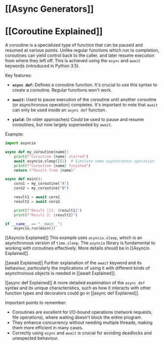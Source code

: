 # [[Async Generators]]
# [[Coroutine Explained]] 
A coroutine is a specialized type of function that can be paused and resumed at various points.  Unlike regular functions which run to completion, coroutines can yield control back to the caller, and later resume execution from where they left off.  This is achieved using the `async` and `await` keywords (introduced in Python 3.5).

Key features:

* **`async def`:** Defines a coroutine function.  It's crucial to use this syntax to create a coroutine.  Regular functions won't work.

* **`await`:**  Used to pause execution of the coroutine until another coroutine (or asynchronous operation) completes.  It's important to note that `await` can only be used inside an `async def` function.


* **`yield`:** (In older approaches)  Could be used to pause and resume coroutines, but now largely superseded by `await`.


Example:

```python
import asyncio

async def my_coroutine(name):
    print(f"Coroutine {name} started")
    await asyncio.sleep([[1)  # Simulate some asynchronous operation
    print(f"Coroutine {name} finished")
    return f"Result from {name}"

async def main():
    coro1 = my_coroutine("A")
    coro2 = my_coroutine("B")

    result1 = await coro1
    result2 = await coro2

    print(f"Result [[1: {result1}")
    print(f"Result 2: {result2}")

if __name__ == "__main__":
    asyncio.run(main())
```

[[Asyncio Explained]]  This example uses `asyncio.sleep`, which is an asynchronous version of `time.sleep`.  The `asyncio` library is fundamental to working with coroutines effectively.  More details should be in [[Asyncio Explained]].

[[await Explained]]  Further explanation of the `await` keyword and its behaviour, particularly the implications of using it with different kinds of asynchronous objects is needed in [[await Explained]].

[[async def Explained]]  A more detailed examination of the `async def` syntax and its unique characteristics, such as how it interacts with other function types and decorators could go in [[async def Explained]].


Important points to remember:

* Coroutines are excellent for I/O-bound operations (network requests, file operations), where waiting doesn't block the entire program.
*  They enhance concurrency without needing multiple threads, making them more efficient in many cases.
*  Correctly using `async` and `await` is crucial for avoiding deadlocks and unexpected behaviour.
